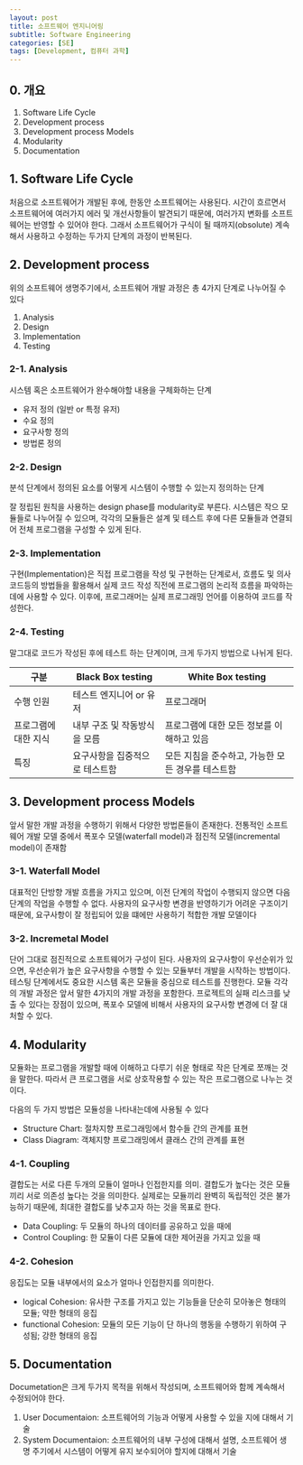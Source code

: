 ```yaml
---
layout: post
title: 소프트웨어 엔지니어링
subtitle: Software Engineering
categories: [SE]
tags: [Development, 컴퓨터 과학]
---
```


## 0. 개요

1. Software Life Cycle
2. Development process
3. Development process Models
4. Modularity
5. Documentation


## 1. Software Life Cycle

처음으로 소프트웨어가 개발된 후에, 한동안 소프트웨어는 사용된다. 시간이 흐르면서 소프트웨어에 여러가지 에러 및 개선사항들이 발견되기 때문에, 여러가지 변화를 소프트웨어는 반영할 수 있어야 한다. 그래서 소프트웨어가 구식이 될 때까지(obsolute) 계속해서 사용하고 수정하는 두가지 단계의 과정이 반복된다.

<!-- 소프트웨어 라이프 사이클 자료 -->

## 2. Development process

위의 소프트웨어 생명주기에서, 소프트웨어 개발 과정은 총 4가지 단계로 나누어질 수 있다

1. Analysis
2. Design
3. Implementation
4. Testing

### 2-1. Analysis

시스템 혹은 소프트웨어가 완수해야할 내용을 구체화하는 단계

* 유저 정의 (일반 or 특정 유저)
* 수요 정의
* 요구사항 정의
* 방법론 정의

### 2-2. Design

분석 단계에서 정의된 요소를 어떻게 시스템이 수행할 수 있는지 정의하는 단계

잘 정립된 원칙을 사용하는 design phase를 modularity로 부른다. 시스템은 작으 모듈들로 나누어질 수 있으며, 각각의 모듈들은 설계 및 테스트 후에 다른 모듈들과 연결되어 전체 프로그램을 구성할 수 있게 된다. 

### 2-3. Implementation

구현(Implementation)은 직접 프로그램을 작성 및 구현하는 단계로서, 흐름도 및 의사코드등의 방법들을 활용해서 실제 코드 작성 직전에 프로그램의 논리적 흐름을 파악하는데에 사용할 수 있다. 이후에, 프로그래머는 실제 프로그래밍 언어를 이용하여 코드를 작성한다.

<!-- 요즘에는 의사코드 및 흐름도를 잘 작성하지 않음 -->

### 2-4. Testing

말그대로 코드가 작성된 후에 테스트 하는 단계이며, 크게 두가지 방법으로 나뉘게 된다.

|구분|Black Box testing|White Box testing|
|---|---|---|
|수행 인원|테스트 엔지니어 or 유저|프로그래머|
|프로그램에 대한 지식|내부 구조 및 작동방식을 모름|프로그램에 대한 모든 정보를 이해하고 있음|
|특징|요구사항을 집중적으로 테스트함|모든 지침을 준수하고, 가능한 모든 경우를 테스트함|

## 3. Development process Models

앞서 말한 개발 과정을 수행하기 위해서 다양한 방법론들이 존재한다. 전통적인 소프트웨어 개발 모델 중에서 폭포수 모델(waterfall model)과 점진적 모델(incremental model)이 존재함

<!-- 그 외에 요즘 유명한 agile 개발론도 있음 -->

### 3-1. Waterfall Model

대표적인 단방향 개발 흐름을 가지고 있으며, 이전 단계의 작업이 수행되지 않으면 다음 단계의 작업을 수행할 수 없다. 사용자의 요구사항 변경을 반영하기가 어려운 구조이기 때문에, 요구사항이 잘 정립되어 있을 떄에만 사용하기 적합한 개발 모델이다

<!-- 폭포수 모델 그림 -->

### 3-2. Incremetal Model

단어 그대로 점진적으로 소프트웨어가 구성이 된다. 사용자의 요구사항이 우선순위가 있으면, 우선순위가 높은 요구사항을 수행할 수 있는 모듈부터 개발을 시작하는 방법이다. 테스팅 단계에서도 중요한 시스템 혹은 모듈을 중심으로 테스트를 진행한다. 모듈 각각의 개발 과정은 앞서 말한 4가지의 개발 과정을 포함한다. 프로젝트의 실패 리스크를 낮출 수 있다는 장점이 있으며, 폭포수 모델에 비해서 사용자의 요구사항 변경에 더 잘 대처할 수 있다.

<!-- 점진적 모델 그림 -->

## 4. Modularity

모듈화는 프로그램을 개발할 때에 이해하고 다루기 쉬운 형태로 작은 단계로 쪼깨는 것을 말한다. 따라서 큰 프로그램을 서로 상호작용할 수 있는 작은 프로그램으로 나누는 것이다.

다음의 두 가지 방법은 모듈성을 나타내는데에 사용될 수 있다

* Structure Chart: 절차지향 프로그래밍에서 함수들 간의 관계를 표현
* Class Diagram: 객체지향 프로그래밍에서 클래스 간의 관계를 표현

<!-- 각각의 그림? -->

### 4-1. Coupling

결합도는 서로 다른 두개의 모듈이 얼마나 인접한지를 의미. 결합도가 높다는 것은 모듈끼리 서로 의존성 높다는 것을 의미한다. 실제로는 모듈끼리 완벽히 독립적인 것은 불가능하기 때문에, 최대한 결합도를 낮추고자 하는 것을 목표로 한다.

* Data Coupling: 두 모듈의 하나의 데이터를 공유하고 있을 때에
* Control Coupling: 한 모듈이 다른 모듈에 대한 제어권을 가지고 있을 때

<!-- 응집도의 모든 종류 소개 및 강한 정도-->

### 4-2. Cohesion

응집도는 모듈 내부에서의 요소가 얼마나 인접한지를 의미한다.

* logical Cohesion: 유사한 구조를 가지고 있는 기능들을 단순히 모아놓은 형태의 모듈; 약한 형태의 응집
* functional Cohesion: 모듈의 모든 기능이 단 하나의 행동을 수행하기 위하여 구성됨; 강한 형태의 응집

## 5. Documentation

Documetation은 크게 두가지 목적을 위해서 작성되며, 소프트웨어와 함께 계속해서 수정되어야 한다.

1. User Documentaion: 소프트웨어의 기능과 어떻게 사용할 수 있을 지에 대해서 기술 
2. System Documentaion: 소프트웨어의 내부 구성에 대해서 설명, 소프트웨어 생명 주기에서 시스템이 어떻게 유지 보수되어야 할지에 대해서 기술
